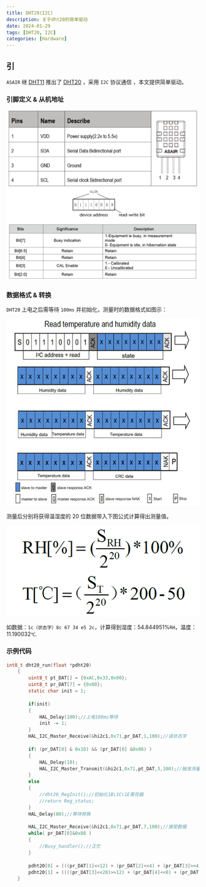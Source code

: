 ```yaml
---
title: DHT20(I2C)
description: 关于dht20的简单驱动
date: 2024-01-29
tags: [DHT20, I2C]
categories: [Hardware]
---
```


## 引

`ASAIR` 继 [DHT11](http://www.aosong.com/en/products-21.html) 推出了 [DHT20](http://www.aosong.com/en/products-67.html) ，采用 `I2C` 协议通信 ，本文提供简单驱动。

### 引脚定义 & 从机地址

![引脚定义](../images/dht20/PinSet.png)
![从机地址](../images/dht20/DevAddress.png)

### 数据格式 & 转换

`DHT20` 上电之后需等待 `100ms` 并初始化，测量时的数据格式如图示：

![数据格式](../images/dht20/DataFormat.png)

测量后分别将获得温湿度的 20 位数据带入下图公式计算得出测量值。

![湿度计算公式](../images/dht20/RH.png)
![温度计算公式](../images/dht20/T.png)

如数据：`1c（状态字）8c 67 34 e5 2c`，计算得到湿度：54.844951%`RH`，温度：11.190032`℃`.

### 示例代码

```c
int8_t dht20_run(float *pdht20)
    {
        uint8_t pt_DAT[] = {0xAC,0x33,0x00};
        uint8_t pr_DAT[7] = {0x00};
        static char init = 1;

        if(init)
        {
            HAL_Delay(100);//上电100ms等待
            init -= 1;
        }
        HAL_I2C_Master_Receive(&hi2c1,0x71,pr_DAT,1,100);//读状态字

        if( (pr_DAT[0] & 0x10) && (pr_DAT[0] &0x08) )
        {
            HAL_Delay(10);
            HAL_I2C_Master_Transmit(&hi2c1,0x71,pt_DAT,3,100);//触发测量
        }
        else
        {
            //dht20_RegInit();//初始化1B\1C\1E寄存器
            //return Reg_status;
        }
        HAL_Delay(80);//等待转换

        HAL_I2C_Master_Receive(&hi2c1,0x71,pr_DAT,7,100);//接受数据
        while( pr_DAT[0]&0x80 )
        {
            //Busy_handler();//正忙
        }

        pdht20[0] = (((pr_DAT[1]<<12) + (pr_DAT[2]<<4) + (pr_DAT[3]>>4))*100.0) / 0xfffff;
        pdht20[1] = ((((pr_DAT[3]<<28)>>12) + (pr_DAT[4]<<8) + (pr_DAT[5]))*200.0) / 0xfffff - 50;
    }
```
